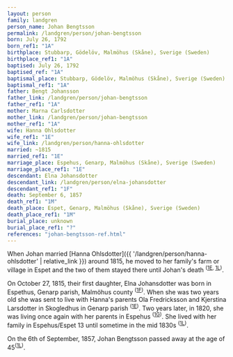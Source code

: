 ```yaml
---
layout: person
family: landgren
person_name: Johan Bengtsson
permalink: /landgren/person/johan-bengtsson
born: July 26, 1792
born_ref1: "1A"
birthplace: Stubbarp, Gödelöv, Malmöhus (Skåne), Sverige (Sweden)
birthplace_ref1: "1A"
baptised: July 26, 1792
baptised_ref: "1A"
baptismal_place: Stubbarp, Gödelöv, Malmöhus (Skåne), Sverige (Sweden)
baptismal_ref1: "1A"
father: Bengt Johansson
father_link: /landgren/person/johan-bengtsson
father_ref1: "1A"
mother: Marna Carlsdotter
mother_link: /landgren/person/johan-bengtsson
mother_ref1: "1A"
wife: Hanna Ohlsdotter
wife_ref1: "1E"
wife_link: /landgren/person/hanna-ohlsdotter
married: ~1815
married_ref1: "1E"
marriage_place: Espehus, Genarp, Malmöhus (Skåne), Sverige (Sweden)
marriage_place_ref1: "1E"
descendant: Elna Johansdotter
descendant_link: /landgren/person/elna-johansdotter
descendant_ref1: "1F"
death: September 6, 1857
death_ref1: "1M"
death_place: Espet, Genarp, Malmöhus (Skåne), Sverige (Sweden)
death_place_ref1: "1M"
burial_place: unknown
burial_place_ref1: "?"
references: "johan-bengtsson-ref.html"
---
```

When Johan married [Hanna Ohlsdotter]({{ '/landgren/person/hanna-ohlsdotter' | relative_link }}) around 1815, he moved to her family's farm or village in Espet and the two of them stayed there until Johan's death <sup>([1E](#1E), [1L](#1L))</sup>.

On October 27, 1815, their first daughter, Elna Johansdotter was born in Espethus, Genarp parish, Malmöhus county <sup>([1F](#1F))</sup>. When she was two years old she was sent to live with Hanna's parents Ola Fredricksson and Kjerstina Larsdotter in Skogledhus in Genarp parish <sup>([1E](#1E))</sup>. Two years later, in 1820, she was living once again with her parents in Espehus <sup>([1G](#1G))</sup>. She lived with her family in Espehus/Espet 13 until sometime in the mid 1830s <sup>([1L](#1L))</sup>.

On the 6th of September, 1857, Johan Bengtsson passed away at the age of 45<sup>([1L](#1L))</sup>.
